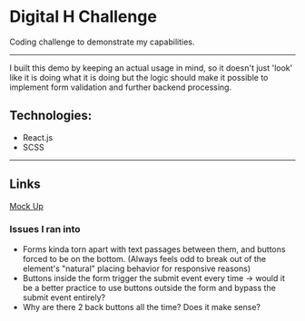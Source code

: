 # Digital H Challenge

 Coding challenge to demonstrate my capabilities.

---
I built this demo by keeping an actual usage in mind, so it doesn't just 'look' like it is doing what it is doing but the logic should make it possible to implement form validation and further backend processing.

## Technologies: 
- React.js
- SCSS


---
## Links

<a href="https://www.figma.com/file/MfA0phvmrZ1nnbEbRtKgfy/Registration-Stepper?node-id=0%3A1"> Mock Up </a>

### Issues I ran into

- Forms kinda torn apart with text passages between them, and buttons forced to be on the bottom. (Always feels odd to break out of the element's "natural" placing behavior for responsive reasons)
- Buttons inside the form trigger the submit event every time -> would it be a better practice to use buttons outside the form and bypass the submit event entirely?
- Why are there 2 back buttons all the time? Does it make sense?